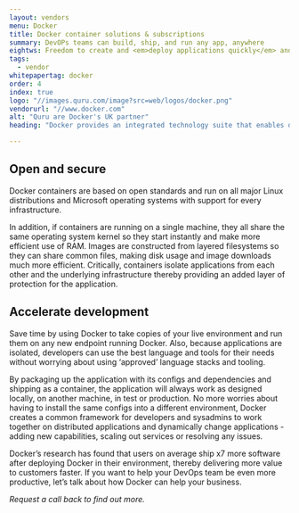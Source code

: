```yaml
---
layout: vendors
menu: Docker
title: Docker container solutions & subscriptions
summary: DevOPs teams can build, ship, and run any app, anywhere
eightws: Freedom to create and <em>deploy applications quickly</em> and easily
tags:
  - vendor
whitepapertag: docker
order: 4
index: true
logo: "//images.quru.com/image?src=web/logos/docker.png"
vendorurl: "//www.docker.com"
alt: "Quru are Docker's UK partner"
heading: "Docker provides an integrated technology suite that enables development and IT operations teams to build, ship, and run distributed applications anywhere.</p><p>Docker allows you to package an application with all of its dependencies into a standardized unit for software development. Docker containers wrap up a piece of software in a complete filesystem that contains everything it needs to run: code, runtime, system tools, system libraries – anything you can install on a server. This guarantees that it will always run the same on any computer, on any infrastructure and in any cloud.</p><p>Agility - Docker gives developers the freedom to define environments, create and deploy applications faster and easier, and the flexibility for IT to respond to change.</p><p>Control - Docker enables developers to own all the code from infrastructure to application and IT to standardize, secure and scale the operating environment.</p><p>Portability - Docker gives you choice without complexity, from a laptop to a team, to private infrastructure and public cloud providers."

---
```


## Open and secure

Docker containers are based on open standards and run on all major Linux distributions and Microsoft operating systems with support for every infrastructure.

In addition, if containers are running on a single machine, they all share the same operating system kernel so they start instantly and make more efficient use of RAM. Images are constructed from layered filesystems so they can share common files, making disk usage and image downloads much more efficient. Critically, containers isolate applications from each other and the underlying infrastructure thereby providing an added layer of protection for the application.

## Accelerate development

Save time by using Docker to take copies of your live environment and run them on any new endpoint running Docker. Also, because applications are isolated, developers can use the best language and tools for their needs without worrying about using ‘approved’ language stacks and tooling.

By packaging up the application with its configs and dependencies and shipping as a container, the application will always work as designed locally, on another machine, in test or production. No more worries about having to install the same configs into a different environment, Docker creates a common framework for developers and sysadmins to work together on distributed applications and dynamically change applications - adding new capabilities, scaling out services or resolving any issues.

Docker’s research has found that users on average ship x7 more software after deploying Docker in their environment, thereby delivering more value to customers faster. If you want to help your DevOps team be even more productive, let’s talk about how Docker can help your business.

*Request a call back to find out more.*
